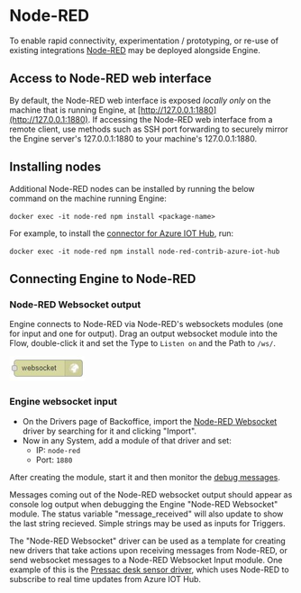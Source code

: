 # Node-RED

To enable rapid connectivity, experimentation / prototyping, or re-use of existing integrations [Node-RED](https://nodered.org/) may be deployed alongside Engine.

## Access to Node-RED web interface

By default, the Node-RED web interface is exposed _locally only_ on the machine that is running Engine, at [http://127.0.0.1:1880](http://127.0.0.1:1880). If accessing the Node-RED web interface from a remote client, use methods such as SSH port forwarding to securely mirror the Engine server's 127.0.0.1:1880 to your machine's 127.0.0.1:1880.

## Installing nodes

Additional Node-RED nodes can be installed by running the below command on the machine running Engine:

`docker exec -it node-red npm install <package-name>`

For example, to install the [connector for Azure IOT Hub](https://flows.nodered.org/node/node-red-contrib-azure-iot-hub), run:

`docker exec -it node-red npm install node-red-contrib-azure-iot-hub`

## Connecting Engine to Node-RED

### Node-RED Websocket output

Engine connects to Node-RED via Node-RED's websockets modules \(one for input and one for output\). Drag an output websocket module into the Flow, double-click it and set the Type to `Listen on` and the Path to `/ws/`.

![Node-RED Websocket output module](../../.gitbook/assets/node-red_websocket_module.JPG)

### Engine websocket input

* On the Drivers page of Backoffice, import the [Node-RED Websocket](https://github.com/acaprojects/ruby-engine-drivers/blob/beta/modules/node_red/websocket.rb) driver by searching for it and clicking "Import".
* Now in any System, add a module of that driver and set:
  * IP: `node-red`
  * Port: `1880`

After creating the module, start it and then monitor the [debug messages](https://github.com/acaengine/docs/tree/da66522f4d00324648877ea8a6ba9f92333bb7a3/backoffice/debugging.md).

Messages coming out of the Node-RED websocket output should appear as console log output when debugging the Engine "Node-RED Websocket" module. The status variable "message\_received" will also update to show the last string recieved. Simple strings may be used as inputs for Triggers.

The "Node-RED Websocket" driver can be used as a template for creating new drivers that take actions upon receiving messages from Node-RED, or send websocket messages to a Node-RED Websocket Input module. One example of this is the [Pressac desk sensor driver](https://github.com/acaprojects/ruby-engine-drivers/blob/beta/modules/pressac/sensors/ws_protocol.rb), which uses Node-RED to subscribe to real time updates from Azure IOT Hub.

